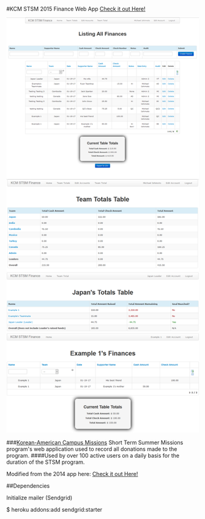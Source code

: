 #KCM STSM 2015 Finance Web App
[Check it out Here!](http://kcmstsm2015.herokuapp.com)

![Admins are able to log cash and check donations made to individuals](/public/AdminView.png?raw=true "Admin View")
![In addition, admins can view the total amount of donations made to teams and individuals](/public/AdminView2.png?raw=true "Admin View 2")
![Team Leaders are able to view the donations made to themselves and individuals on their team](/public/LeaderView.png?raw=true "Leader View")
![Users are only able to view donations made to them](/public/UserView.png?raw=true "User View")


###[Korean-American Campus Missions](http://kcmonline.org) Short Term Summer Missions program's web application used to record all donations made to the program. 
####Used by over 100 active users on a daily basis for the duration of the STSM program. 

Modified from the 2014 app here:
[Check it out Here!](http://kcmstsm2014.herokuapp.com)

##Dependencies

Initialize mailer (Sendgrid) 

  $ heroku addons:add sendgrid:starter


